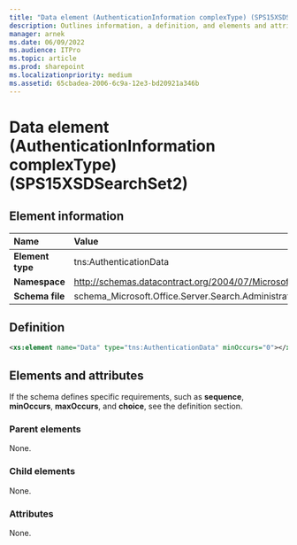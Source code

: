 ```yaml
---
title: "Data element (AuthenticationInformation complexType) (SPS15XSDSearchSet2)"
description: Outlines information, a definition, and elements and attributes for the Data element in Sharepoint.
manager: arnek
ms.date: 06/09/2022
ms.audience: ITPro
ms.topic: article
ms.prod: sharepoint
ms.localizationpriority: medium
ms.assetid: 65cbadea-2006-6c9a-12e3-bd20921a346b
---
```


# Data element (AuthenticationInformation complexType) (SPS15XSDSearchSet2)

 
  
## Element information
|Name|Value|
|:-----|:-----|
|**Element type** |tns:AuthenticationData  |
|**Namespace** |http://schemas.datacontract.org/2004/07/Microsoft.Office.Server.Search.Administration   |
|**Schema file** |schema_Microsoft.Office.Server.Search.Administration.xsd  |
   
## Definition

```XML
<xs:element name="Data" type="tns:AuthenticationData" minOccurs="0"></xs:element>

```

## Elements and attributes

If the schema defines specific requirements, such as **sequence**, **minOccurs**, **maxOccurs**, and **choice**, see the definition section. 
  
### Parent elements

None.
  
### Child elements

None.
  
### Attributes

None.
  

